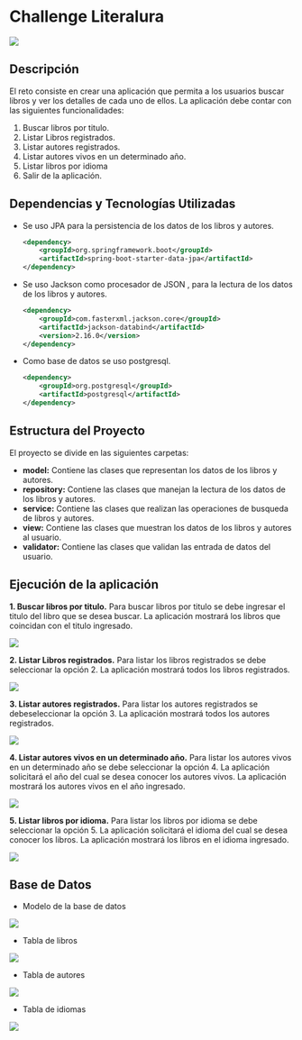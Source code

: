 # Challenge Literalura
![](https://github.com/HumbleG0d/Challenge_Literalura/blob/main/Literalura/sources/InsigniaOracle.png)

## Descripción
El reto consiste en crear una aplicación que permita a los usuarios buscar libros y ver los detalles de cada uno de ellos. La aplicación debe contar con las siguientes funcionalidades:
1. Buscar libros por titulo.
2. Listar Libros registrados.
3. Listar autores registrados.
4. Listar autores vivos en un determinado año.
5. Listar libros por idioma
6. Salir de la aplicación.


## Dependencias y Tecnologías Utilizadas

- Se uso JPA para la persistencia de los datos de los libros y autores.
    ```xml 
    <dependency>
        <groupId>org.springframework.boot</groupId>
        <artifactId>spring-boot-starter-data-jpa</artifactId>
    </dependency>
    ```
- Se uso Jackson como procesador de JSON  , para la lectura de los datos de los libros y autores.
    ```xml 
    <dependency>
        <groupId>com.fasterxml.jackson.core</groupId>
        <artifactId>jackson-databind</artifactId>
        <version>2.16.0</version>
    </dependency>
    ```
- Como base de datos se uso postgresql.
    ```xml 
    <dependency>
        <groupId>org.postgresql</groupId>
        <artifactId>postgresql</artifactId>
    </dependency>
    ```
## Estructura del Proyecto
El proyecto se divide en las siguientes carpetas:
- **model:** Contiene las clases que representan los datos de los libros y autores.
- **repository:** Contiene las clases que manejan la lectura de los datos de los libros y autores.
- **service:** Contiene las clases que realizan las operaciones de busqueda de libros y autores.
- **view:** Contiene las clases que muestran los datos de los libros y autores al usuario.
- **validator:** Contiene las clases que validan las entrada de datos del usuario.


## Ejecución de la aplicación
**1. Buscar libros por titulo.**
Para buscar libros por titulo se debe ingresar el titulo del libro que se desea buscar. La aplicación mostrará los libros que coincidan con el titulo ingresado.

![](https://github.com/HumbleG0d/Challenge_Literalura/blob/main/Literalura/sources/EjecucionOpcion1.png)

**2. Listar Libros registrados.**
Para listar los libros registrados se debe seleccionar la opción 2. La aplicación mostrará todos los libros registrados.

![](https://github.com/HumbleG0d/Challenge_Literalura/blob/main/Literalura/sources/EjecucionOpcion2.png)

**3. Listar autores registrados.**
Para listar los autores registrados se debeseleccionar la opción 3. La aplicación mostrará todos los autores registrados.

![](https://github.com/HumbleG0d/Challenge_Literalura/blob/main/Literalura/sources/EjecucionOpcion3.png)

**4. Listar autores vivos en un determinado año.**
Para listar los autores vivos en un determinado año se debe seleccionar la opción 4. La aplicación solicitará el año del cual se desea conocer los autores vivos. La aplicación mostrará los autores vivos en el año ingresado.

![](https://github.com/HumbleG0d/Challenge_Literalura/blob/main/Literalura/sources/EjecucionOpcion4.png)

**5. Listar libros por idioma.**
Para listar los libros por idioma se debe seleccionar la opción 5. La aplicación solicitará el idioma del cual se desea conocer los libros. La aplicación mostrará los libros en el idioma ingresado.

![](https://github.com/HumbleG0d/Challenge_Literalura/blob/main/Literalura/sources/EjecucionOpcion5.png)

## Base de Datos
- Modelo de la base de datos

![](https://github.com/HumbleG0d/Challenge_Literalura/blob/main/Literalura/sources/DiagramaER.png)

- Tabla de libros

![](https://github.com/HumbleG0d/Challenge_Literalura/blob/main/Literalura/sources/TablaLibros.png)

- Tabla de autores

![](https://github.com/HumbleG0d/Challenge_Literalura/blob/main/Literalura/sources/TablaAutores.png)

- Tabla de idiomas

![](https://github.com/HumbleG0d/Challenge_Literalura/blob/main/Literalura/sources/TablaIdiomas.png)

